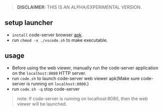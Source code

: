 >**DISCLAIMER:** THIS IS AN ALPHA/EXPERIMENTAL VERSION.
## setup launcher
- `install` code-server browser [apk](app/code-server_1.apk).
- run `chmod -x ./vscode.sh` to make executable.

## usage
- Before using the web viewer, manually run the code-server application on the `localhost:8080` HTTP server.
- run `code.sh` to launch code-server web viewer apk(Make sure code-server is running on `localhost:8080`.)
- run `code.sh -q` stop code-server
> note: If code-server is running on localhost:8080, then the web viewer will be launched.
